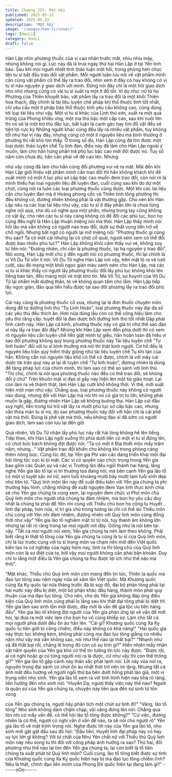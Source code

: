 ```yaml
---
title: Chương 255: Mật hội
published: 2025-05-22
updated: 2025-05-22
description: 'Mật hội'
image: '/images/han-li/cover/'
tags: [HanLi]
category: HanLi
draft: false
---
```


Hàn Lập nhìn phương thuốc của vị cao nhân trước mắt, nhíu nhíu
mày, nhưng không nói gì.
Lúc này đã là trưa ngày thứ hai Hàn Lập ở tại Yến linh bảo.
Sau khi mọi người nhiệt tình thảo luận một hồi, trong phòng hơn
chục tên tu sĩ bắt đầu trao đổi vật phẩm. Mỗi người luân lưu nói
về vật phẩm mình cần cùng vật phẩm có thế lấy ra trao đổi, nhìn
xem ở đây có hay không có vị tu sĩ nào nguyện ý giao dịch với
mình.
Đừng nói đây chỉ là một hôi giao dịch nho nhỏ nhưng cũng có vài
tu sĩ xuất ra một ít đồ tốt.
Ví dụ như: nữ tử họ Phương của Thiên khuyết bảo, vật phẩm lấy
ra trao đổi là một khối Thiên hoa thạch, đây chính là tài liệu luyện
chế pháp khí thổ thuộc tính tốt nhất, chỉ yêu cầu một ít pháp bảo
thổ thuộc tính yêu cầu không cao, cũng dùng tới loại tài liệu như
vậy.
Một vị tu sĩ khác của Linh thú sơn, xuất ra một quả trứng của
Phong khiếu ưng, một ma thú bậc một cấp cao, sau khi nuôi lớn
thì nó sẽ là một trợ thủ đắc lực, bất luận là canh gác hay tìm đồ
vật đều sẽ tiện lợi cực kỳ
Những người khác cũng đều lấy ra nhiều vật phẩm, tuy không tốt
như hai vị này đây, nhưng cũng có một ít nguyên liệu mà bình
thường ở phường thị rất khó tìm thấy.
Ở trong số đó, Hàn Lập cũng đã tìm được một loại dược thảo
luyện chế Tụ linh đan, điều này đã làm cho Hàn Lập ngoài ý
muốn, làm cho hắn hưng phấn trả phù lục bậc cao mới đổi được
nó. Tuy số năm còn chưa đủ, hắn cần phải về đề cao lên. Nhưng

như vậy cũng đã làm cho hắn cùng đối phương vui vẻ ra mặt.
Mãi đến khi Hàn Lập giới thiệu vật phẩm mình cần trao đồi thì hắn
không khách khí đề xuất mình có một ít lục phù sơ cấp bậc cao
muốn đem trao đổi, còn nói rõ là mình thiếu hai loại nguyên liệu
để luyện đan, cuối cùng sau khi do dự một chút, cũng nói ra luôn
các loại phương thuốc cũng được.
Một khi các tài liệu cần cho luyện đan mà ở Hoàng phong cốc và
Thiên tinh tông phường thị đều không có, đương nhiên không
phải là vật thường gặp. Cho nên khi Hàn Lập nêu ra các loại tài
liệu như vậy, các tu sĩ ở đây phần lớn là chưa từng nghe nói qua,
cho dù có nghe qua một phần, nhưng trong tay cũng không có vật
ấy, cho nên các tu sĩ này càng không có để đổi các phù lục, bọn
họ cũng đều nghĩ là Hàn Lập thuận miệng nói mà thôi.
Hàn Lập thấy mình nói hồi lâu mà vẫn không có người nào trao
đổi, dưới sự thất vọng liền trở về chổ ngồi. Nhưng bất ngờ có
người lại mở miệng nói:
"Phương thuốc gì cũng thu sao? Ta có một cái nhưng lại có chút
cổ quái, ngươi xem xem có thể đổi được bao nhiêu phù lục?"
Hàn Lập không khỏi cảm thấy vui vẻ, không suy tư liền nói:
"Đương nhiên, chỉ cần là phương thuốc, tại hạ nguyện ý trao đổi".
Nói xong, Hàn Lập mới chú ý đến người nói có phương thuốc, thì
lại chính là vị Vô Du Tử vốn ít nói.
Vô Du Tử nghe Hàn Lập nói vậy, trên mặt lộ ra vẻ tươi cười, sau
đó mang một khối ngọc giản màu xanh ném cho Hàn Lập, mà các
vị tu sĩ khác thấy có người lấy phương thuốc đổi lấy phù lục
không khỏi lên tiếng bàn tán, đều mang một vẻ mặt khó tin.
Mà Vô Tử, sư huynh của Vô Du Tử lại nhắm mắt dưỡng thần, tỏ
vẻ không quan tâm cho lắm.
Hàn Lập tiếp lấy ngọc giản, đảo qua liền hiểu được tại sao đối
phương lấy ra trao đổi phù lục.

Cái này cũng là phương thuốc cổ xưa, nhưng lại là đơn thuốc
chuyên môn dùng để tự dưỡng linh thú "Tự Linh Hoàn", loại
phương thuốc này đại đa số các yêu thú đều thích ăn. Hơn nữa
dùng lâu còn có thể công hiệu làm cho yêu thú tăng cấp. tuyệt đối
là đan dược bồi dưỡng linh thú tốt nhất
Gặp phải tình cảnh này, Hàn Lập cả kinh, phương thuốc này có
giá trị như thế sao đạo sĩ này lấy ra trao đổi đây? Nhưng khi Hàn
Lập xem đến phía dưới thì có xem rõ nguyên liệu cần luyện chế
liền giật mình tự giễu, hắn hoàn toàn đã hiểu vì sao đối phương
không quý trọng phương thuốc này
Tài liệu luyện chế "Tự linh hoàn" đối với tu sĩ bình thường mà nói
thì thật kinh người. Cơ hồ đều là nguyên liệu trân quý hiếm thấy
giống như tài liệu luyện chế Tụ khí tán của hắn.
Không cần nói nguyên liệu khó có thể có được, chính là với mấy
cái dược tài trân quý này ai lại đi luyện chế "Tự linh hoàn", đương
nhiên là dùng để tăng pháp lực của chính mình, thì làm sao có thể
so sánh với linh thú.
"Thí chủ, chính là nói qua phương thuốc nào đều có thể trao đổi,
sẽ không đổi ý chứ" Trên khuôn mặt vị đạo sĩ gầy này hiện lên
một tia giảo hoạt. Lại còn làm ra vẻ thành thật, làm Hàn Lập cười
khổ không thôi.
Vì thế, mới xuất hiện một màn như vậy.
Chẳng qua, loại phương thuốc này không có người nào dùng,
nhưng đối với Hàn Lập mà nói thì nó có giá trị to lớn, không phải
muốn là gặp, đương nhiên Hàn Lập sẽ không buông tha.
Hàn Lập cúi đầu suy nghĩ, liền trong túi trữ vật lấy ra mười phù
lục sơ cấp bậc cao, nhưng vẫn thỏa mãn tu sĩ nọ, dù sao phương
thuốc này đối với hắn chỉ là cái phế vật mà thôi.
Đúng là phế vật mà thôi, nếu không đạo sĩ đã sớm có người giao
dịch, làm sao còn lưu lại đến giờ.

Quả nhiên, Vô Du Tử nhận lấy phù lục này rất hài lòng không hề
lên tiếng.
Tiếp theo, khi Hàn Lập ngồi xuống thì phía dưới liền có một vị tu
sĩ đứng lên, có chút bức bách không đợi được nói:
"Ta có một ít Địa thiết mộc mấy trăm năm, nhưng…"
Vật phẩm trao đổi khiến cho không khí trong phòng càng thêm
nóng bức.
Cùng lúc đó, tại Yến gia Phi vân các đang triển khai một đại hội
tông tộc cực kì bí mật.
Các vị có quyền cao chức trọng trong Yến gia bao gồm các Quản
sự và các vị Trưởng lão đều ngồi thành hai hàng, lắng nghe Yến
gia lão tổ tại vị trí thượng tọa đang nói, mà bên cạnh Yến gia lão
tổ có một vị tuyệt sắc mĩ nữ, xem tuổi khoảng mười bảy mười tám
tuổi xinh đẹp như tiên tử.
"Quỷ linh môn lần này đề xuất điều kiện với Yến gia chúng ta phi
thường hậu hĩnh, chẳng những đề xuất nguyện đem Vạn linh thực
kinh chia sẻ cho Yến gia chúng ta cùng xem, lại nguyện đem chức
vị Phó môn chủ Quỷ linh môn cho người nhà chúng ta đảm nhiệm,
mà bọn họ yêu cầu duy nhất là chúng ta phải để Yên nhi cùng với
Thiếu chủ bon họ cộng tu Huyết linh đại pháp, hơn nữa, vị trí gia
chủ trong tương lai chỉ có thể do Thiếu môn chủ cùng với Yên nhi
đảm nhiệm, đương nhiên với Quỷ linh môn cũng đồng thời như
vậy" Yến gia lão tổ nghiêm mặt từ từ nói, tuy thanh âm không lớn
nhưng lại rất rõ ràng trong tai mọi người nơi đây. Giống như là nói
bên tai vậy.
"Tất cả mọi người nói xem, Yến gia chúng ta nên làm theo không.
Phải biết rằng kì thật tổ tông của Yến gia chúng ta cũng là tu sĩ
của Quỷ linh môn, chỉ là lúc trước cùng với tu sĩ trong môn va
chạm nên mới đến Việt quốc kiến tạo ra cơ nghiệp của ngày hôm
nay, tính ra thì tông chủ của Quỷ linh môn còn là sư điệt của ta,
bởi vậy mọi người không cần phải băn khoăn. Duy chỉ lo lắng một
điều là Yến gia chúng ta thu được lợi ích như thế nào mà thôi".

"Mặt khác, Thiếu chủ Quỷ linh môn còn mang đến tin tức, Thiên la
quốc ma đạo lục tông sau năm ngày nữa sẽ xâm lấn Việt quốc.
Mà Khương quốc cùng Xa Kỵ quốc tại nữa tháng trước đã bị sụp
đổ, đại bộ phận tông phái tại hai nước này đều bị diệt, một bộ
phận khác đầu hàng, thành môn phái quy thuận của ma đạo lục
tông. Cho nên, cho dù Yến gia không đáp ứng điều kiện của Quỷ
linh môn cũng phải lo lắng sau khi thất đại tông phái bị diệt thì
Yến gia làm sao sinh tồn mới được, đây mới là vấn đề gia tộc ưu
tiên hàng đầu".
Yến gia lão tổ không đợi người của Yến gia phản ứng lại về vấn
đề mới hỏi, lại đưa ra một việc làm cho bọn họ vô cùng khiếp sợ.
Làm cho tất cả mọi người phía dưới đều ồn ào hẳn lên.
"Cái gì? Khương quốc cùng Xa Kỵ quốc tu tiên giới bị công chiếm,
điều này không có khả năng!"
"Hai quốc gia này thực lực không kém, không phải cùng ma đạo
lục tông giằng co nhiều năm như vậy mà vẫn không sao, nói như
thế nào lại thất bại?"
"Nhanh như vậ đã thất bại rồi, chẳng lẽ trong đó còn có sự tình
gì?"
Hiển nhiên mấy nhân vật nắm quyền của Yến gia khó có thể tin
tưởng tin tức này được.
"Được rồi, ai có nghi hoặc gì cứ từng người nói ra là được, cứ như
vậy thì còn thể thống gì?" Yến gia lão tổ gặp cảnh này thần sắc
phát lạnh nói.
Lời này vừa nói ra, nguyên trong đại sảnh có chút ồn ào nhất thời
trở nên im lặng. Nhưng tất cả ánh mắt đều hướng về người ngồi
thứ ba bên dưới hồng phát lão giả, một vị trung niên nho sinh.
Yến gia lão tổ xem ra với tình hình hiện nay khá rõ ràng, liền
hướng đến nho sinh nói:
"Huyền Dạ, ngươi thấy việc này thế nào? Ngươi là quân sư của
Yến gia chúng ta, chuyện này liên qua đến sự sinh tử tồn vong

của Yến gia chúng ta, ngươi hãy phân tích một chút sự tình đi!"
"Vâng, lão tổ tông" Nho sinh không dám chậm chạp, vội vàng
đứng lên nói:
Chẳng qua tôn nhi có mấy vấn đề, có thể hỏi lão tổ tông được
không?"
"Cứ việc, đương nhiên là có thể, ngươi có nghi vấn ở vấn đề nào,
ta sẽ nói cho ngươi rõ" Yến gia lão tổ vẻ mặt trịnh trọng nói.
Nghe được lời này của Yến gia lão tổ, nho sinh mới gật gật đầu
sau đó hỏi:
"Đầu tiên, Huyết linh đại pháp này có hay uy lực lớn gì không?
Với tư chất của Như Yên chất nữ với Thiếu thủ Quỷ linh môn này
nếu song tu thì đối với công pháp ảnh hưởng ra sao? Thứ hai, đối
phương như thế nào lại tìm đến Yến gia chúng ta, lại còn biết là
tổ tiên chúng ta xuất phát từ Quỷ linh môn? Cuối cùng, lão tổ tông
biết được sự tình của Khương quốc cùng Xa Kỵ quốc hiện nay bị
ma đạo lục tông chiếm lĩnh? Nếu là thật, chính đạo liên minh của
Phong Đô quốc hiện tại đang làm gì?"
------oOo------
